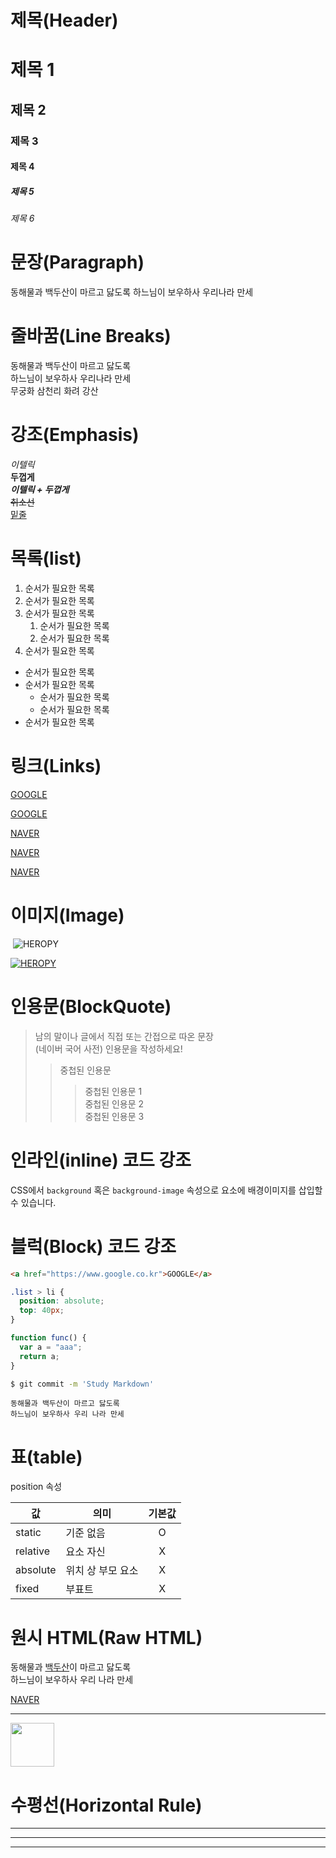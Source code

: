 # 제목(Header)

# 제목 1

## 제목 2

### 제목 3

#### 제목 4

##### 제목 5

###### 제목 6

# 문장(Paragraph)

동해물과 백두산이 마르고 닳도록
하느님이 보우하사 우리나라 만세

# 줄바꿈(Line Breaks)

동해물과 백두산이 마르고 닳도록  
하느님이 보우하사 우리나라 만세 <br />
무궁화 삼천리 화려 강산

# 강조(Emphasis)

_이텔릭_  
**두껍게**  
**_이텔릭 + 두껍게_**  
~~취소선~~  
<u>밑줄</u>

# 목록(list)

1. 순서가 필요한 목록
1. 순서가 필요한 목록
1. 순서가 필요한 목록
   1. 순서가 필요한 목록
   1. 순서가 필요한 목록
1. 순서가 필요한 목록

- 순서가 필요한 목록
- 순서가 필요한 목록
  - 순서가 필요한 목록
  - 순서가 필요한 목록
- 순서가 필요한 목록

# 링크(Links)

<a href="https://google.com">GOOGLE</a>

[GOOGLE](https://google.com)

<a href="https://naver.com" title="NAVER로 이동!">NAVER</a>

[NAVER](https://naver.coma "NAVER로 이동!")

<a href="https://naver.com" title="NAVER로 이동!" target="_blank">NAVER</a>

# 이미지(Image)

![]()
![HEROPY](https://heropy.blog/css/images/logo.png)

[![HEROPY](https://heropy.blog/css/images/logo.png)](https://heropy.blog/)

# 인용문(BlockQuote)

> 남의 말이나 글에서 직접 또는 간접으로 따온 문장  
> (네이버 국어 사전)
> 인용문을 작성하세요!
>
> > 중첩된 인용문
> >
> > > 중첩된 인용문 1  
> > > 중첩된 인용문 2  
> > > 중첩된 인용문 3

# 인라인(inline) 코드 강조

CSS에서 `background` 혹은 `background-image` 속성으로 요소에 배경이미지를 삽입할수 있습니다.

# 블럭(Block) 코드 강조

```html
<a href="https://www.google.co.kr">GOOGLE</a>
```

```css
.list > li {
  position: absolute;
  top: 40px;
}
```

```javascript
function func() {
  var a = "aaa";
  return a;
}
```

```bash
$ git commit -m 'Study Markdown'
```

```plaintext
동해물과 백두산이 마르고 닳도록
하느님이 보우하사 우리 나라 만세
```

# 표(table)

position 속성

| 값       | 의미              | 기본값 |
| -------- | ----------------- | :----: |
| static   | 기준 없음         |   O    |
| relative | 요소 자신         |   X    |
| absolute | 위치 상 부모 요소 |   X    |
| fixed    | 부표트            |   X    |

# 원시 HTML(Raw HTML)

동해물과 <span style="text-decoration: underline;">백두산</span>이 마르고 닳도록<br />
하느님이 보우하사 우리 나라 만세

<a href="https://naver.com" title="NAVER로 이동!" target="_blank">NAVER</a>

---

<img src="https://heropy.blog/css/images/logo.png" width='70' alt="" />

# 수평선(Horizontal Rule)

---

---

---
